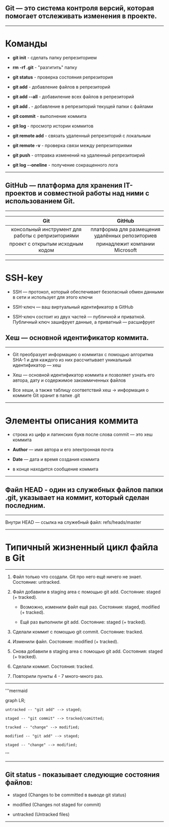## Git — это система контроля версий, которая помогает отслеживать изменения в проекте.

---

# Команды

* __git init__ - сделать папку репрезиторием

* __rm -rf .git__ - "разгитить" папку

* __git status__ - проверка состояния репрезитория

* __git add__ - добавление файлов в репрезиторий 

* __git add --all__ - добавиление всех файлов в репрезиторий 

* __git add .__ - добавление в репрезиторий текущей папки с файлами 

* __git commit__ - выполнение коммита

* __git log__ - просмотр истории коммитов

* __git remote add__ - связать удаленный репрезиторий с локальным

* __git remote -v__ - проверка связи между репрезиториями 

* __git push__ - отправка изменений на удаленный репрезитоирий 

* __git log --oneline__ - получение сокращенного лога

---

## GitHub — платформа для хранения IT-проектов и совместной работы над ними с использованием Git.

---

|Git                                               |GitHub                                           |
|:------------------------------------------------:|:-----------------------------------------------:|
|консольный инструмент для работы с репризиториями |платформа для размещения удалённых репозиториев  |
|проект с открытым исходным кодом                  |принадлежит компании Microsoft                   |

---

# SSH-key

* SSH — протокол, который обеспечивает безопасный обмен данными в сети и использует для этого ключи

* SSH-ключ — ваш виртуальный идентификатор в GitHub

* SSH-ключ состоит из двух частей — публичной и приватной. Публичный ключ зашифрует данные, а приватный — расшифрует


## Хеш — основной идентификатор коммита.

---

* Git преобразует информацию о коммитах с помощью алгоритма SHA-1 и для каждого из них рассчитывает уникальный идентификатор — хеш

* Хеш — основной идентификатор коммита и позволяет узнать его автора, дату и содержимое закоммиченных файлов

* Все хеши, а также таблицу соответствий хеш → информация о коммите Git хранит в папке .git

---

# Элементы описания коммита 

* строка из цифр и латинских букв после слова commit — это хеш коммита

* __Author__ — имя автора и его электронная почта

* __Date__ — дата и время создания коммита

* в конце находится сообщение коммита

---

## Файл HEAD - один из служебных файлов папки .git, указывает на коммит, который сделан последним.

---

Внутри HEAD — ссылка на служебный файл: refs/heads/master

---

# Типичный жизненный цикл файла в Git

---

1. Файл только что создали. Git про него ещё ничего не знает. Состояние: untracked.

2. Файл добавили в staging area с помощью git add. Состояние: staged (+ tracked).

	* Возможно, изменили файл ещё раз. Состояния: staged, modified (+ tracked).

	* Ещё раз выполнили git add. Состояние: staged (+ tracked).

3. Сделали коммит с помощью git commit. Состояние: tracked.

4. Изменили файл. Состояние: modified (+ tracked).

5. Снова добавили в staging area с помощью git add. Состояния: staged (+ tracked).

6. Сделали коммит. Состояния: tracked.

7. Повторили пункты 4 - 7 много-много раз.

---


'''mermaid

graph LR;

	untracked -- "git add" --> staged;

	staged -- "git commit" --> tracked/comitted;

	tracked -- "change" --> modified;

	modified -- "git add" --> staged;

	staged -- "change" --> modified;

'''

---

## Git status - показывает следующие состояния файлов:

* staged (Changes to be committed в выводе git status)

* modified (Changes not staged for commit)

* untracked (Untracked files)

---



